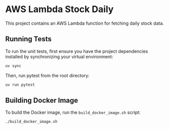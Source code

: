 # AWS Lambda Stock Daily

This project contains an AWS Lambda function for fetching daily stock data.

## Running Tests

To run the unit tests, first ensure you have the project dependencies installed by synchronizing your virtual environment:

```bash
uv sync
```

Then, run pytest from the root directory:

```bash
uv run pytest
```

## Building Docker Image

To build the Docker image, run the `build_docker_image.sh` script:

```bash
./build_docker_image.sh
```
